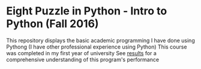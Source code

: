 Eight Puzzle in Python - Intro to Python (Fall 2016)
==========================================================================================
This repository displays the basic academic programming I have done using Pythong (I have other professional experience using Python)
This course was completed in my first year of university
See [results](https://github.com/renaauerbach/PythonOOP/blob/17f0cbaa44947014e7dcd44a3049e2ba5b3e9b3d/results.txt) for a comprehensive understanding of this program's performance

